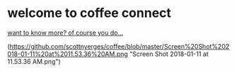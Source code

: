 # welcome to coffee connect #
[want to know more? of course you do...](https://spark.adobe.com/video/E3bDuNy0Pdthc)

(https://github.com/scottnyerges/coffee/blob/master/Screen%20Shot%202018-01-11%20at%2011.53.36%20AM.png "Screen Shot 2018-01-11 at 11.53.36 AM.png")
